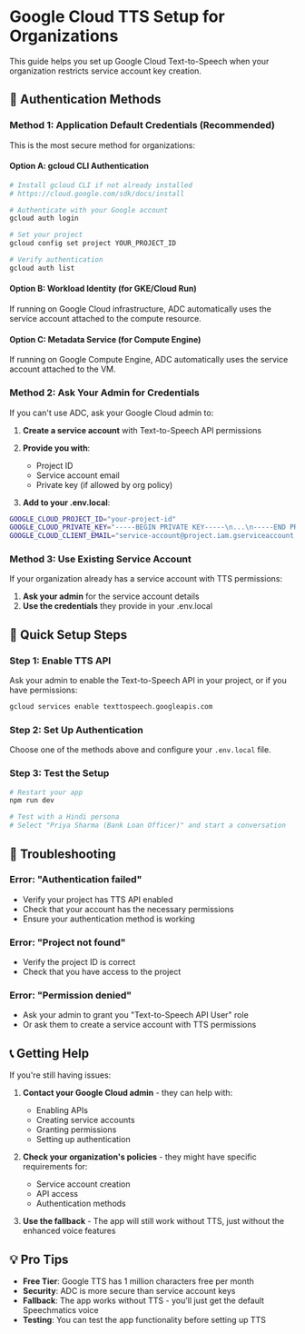 # Google Cloud TTS Setup for Organizations

This guide helps you set up Google Cloud Text-to-Speech when your organization restricts service account key creation.

## 🔐 Authentication Methods

### Method 1: Application Default Credentials (Recommended)

This is the most secure method for organizations:

#### Option A: gcloud CLI Authentication
```bash
# Install gcloud CLI if not already installed
# https://cloud.google.com/sdk/docs/install

# Authenticate with your Google account
gcloud auth login

# Set your project
gcloud config set project YOUR_PROJECT_ID

# Verify authentication
gcloud auth list
```

#### Option B: Workload Identity (for GKE/Cloud Run)
If running on Google Cloud infrastructure, ADC automatically uses the service account attached to the compute resource.

#### Option C: Metadata Service (for Compute Engine)
If running on Google Compute Engine, ADC automatically uses the service account attached to the VM.

### Method 2: Ask Your Admin for Credentials

If you can't use ADC, ask your Google Cloud admin to:

1. **Create a service account** with Text-to-Speech API permissions
2. **Provide you with**:
   - Project ID
   - Service account email
   - Private key (if allowed by org policy)

3. **Add to your .env.local**:
```bash
GOOGLE_CLOUD_PROJECT_ID="your-project-id"
GOOGLE_CLOUD_PRIVATE_KEY="-----BEGIN PRIVATE KEY-----\n...\n-----END PRIVATE KEY-----\n"
GOOGLE_CLOUD_CLIENT_EMAIL="service-account@project.iam.gserviceaccount.com"
```

### Method 3: Use Existing Service Account

If your organization already has a service account with TTS permissions:

1. **Ask your admin** for the service account details
2. **Use the credentials** they provide in your .env.local

## 🚀 Quick Setup Steps

### Step 1: Enable TTS API
Ask your admin to enable the Text-to-Speech API in your project, or if you have permissions:

```bash
gcloud services enable texttospeech.googleapis.com
```

### Step 2: Set Up Authentication
Choose one of the methods above and configure your `.env.local` file.

### Step 3: Test the Setup
```bash
# Restart your app
npm run dev

# Test with a Hindi persona
# Select "Priya Sharma (Bank Loan Officer)" and start a conversation
```

## 🔧 Troubleshooting

### Error: "Authentication failed"
- Verify your project has TTS API enabled
- Check that your account has the necessary permissions
- Ensure your authentication method is working

### Error: "Project not found"
- Verify the project ID is correct
- Check that you have access to the project

### Error: "Permission denied"
- Ask your admin to grant you "Text-to-Speech API User" role
- Or ask them to create a service account with TTS permissions

## 📞 Getting Help

If you're still having issues:

1. **Contact your Google Cloud admin** - they can help with:
   - Enabling APIs
   - Creating service accounts
   - Granting permissions
   - Setting up authentication

2. **Check your organization's policies** - they might have specific requirements for:
   - Service account creation
   - API access
   - Authentication methods

3. **Use the fallback** - The app will still work without TTS, just without the enhanced voice features

## 💡 Pro Tips

- **Free Tier**: Google TTS has 1 million characters free per month
- **Security**: ADC is more secure than service account keys
- **Fallback**: The app works without TTS - you'll just get the default Speechmatics voice
- **Testing**: You can test the app functionality before setting up TTS